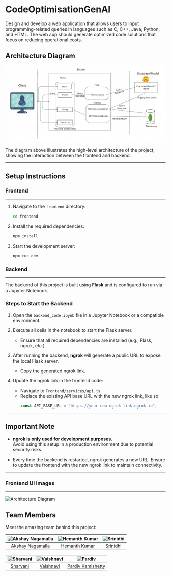 # CodeOptimisationGenAI
Design and develop a web application that allows users to input programming-related queries in languages such as C, C++, Java, Python, and HTML. The web app should generate optimized code solutions that focus on reducing operational costs.

## Architecture Diagram

![Architecture Diagram](./assets/architecture_diagram.png)

The diagram above illustrates the high-level architecture of the project, showing the interaction between the frontend and backend.

---

## **Setup Instructions**

### **Frontend**
---

1. Navigate to the `frontend` directory:
   ```bash
   cd frontend
2. Install the required dependencies:
    ```bash
    npm install
3. Start the development server:
   ```bash
   npm run dev
### **Backend**
---
The backend of this project is built using **Flask** and is configured to run via a Jupyter Notebook.

### **Steps to Start the Backend**

1. Open the `backend_code.ipynb` file in a Jupyter Notebook or a compatible environment.

2. Execute all cells in the notebook to start the Flask server.  
   - Ensure that all required dependencies are installed (e.g., Flask, ngrok, etc.).

3. After running the backend, **ngrok** will generate a public URL to expose the local Flask server.  
   - Copy the generated ngrok link.

4. Update the ngrok link in the frontend code:  
   - Navigate to `Frontend/services/api.js`.  
   - Replace the existing API base URL with the new ngrok link, like so:
     ```javascript
     const API_BASE_URL = "https://your-new-ngrok-link.ngrok.io";
     ```

---

## **Important Note**

- **ngrok is only used for development purposes.**  
  Avoid using this setup in a production environment due to potential security risks.

- Every time the backend is restarted, ngrok generates a new URL. Ensure to update the frontend with the new ngrok link to maintain connectivity.

---

### **Frontend UI Images**
---
![Architecture Diagram](./assets/UI_Sample.png)

## Team Members

Meet the amazing team behind this project:


| ![Akshay Nagamalla](https://avatars.githubusercontent.com/u/138714091?v=4) | ![Hemanth Kumar](https://avatars.githubusercontent.com/u/76953098?v=4) | ![Srinidhi](https://avatars.githubusercontent.com/u/157091639?v=4) |  
|:---:|:---:|:---:|  
| [Akshay Nagamalla](https://github.com/AkshayNagamalla) | [Hemanth Kumar](https://github.com/hemanth123) | [Srinidhi](https://github.com/Srinidhi-Chodavarapu) |  

| ![Sharvani](https://avatars.githubusercontent.com/u/139137307?v=4) | ![Vaishnavi](https://avatars.githubusercontent.com/u/180526899?v=4) | ![Pardiv](https://avatars.githubusercontent.com/u/139619104?v=4) |  
|:---:|:---:|:---:|  
| [Sharvani](https://github.com/Sharvani-30) | [Vaishnavi](https://github.com/vaishnavichikkudu) | [Pardiv Kamishetty](https://github.com/pardivkamishetty) |  
